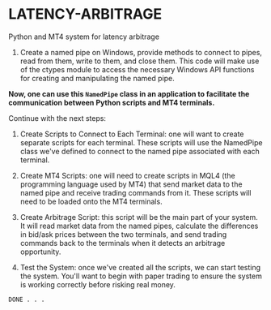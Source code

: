 # LATENCY-ARBITRAGE

Python and MT4 system for latency arbitrage

1. Create a named pipe on Windows, provide methods to connect to pipes, read from them, write to them, and close them. This code will make use of the ctypes module to access the necessary Windows API functions for creating and manipulating the named pipe.

**Now, one can use this `NamedPipe` class in an application to facilitate the communication between Python scripts and MT4 terminals.**

Continue with the next steps:

1. Create Scripts to Connect to Each Terminal: one will want to create separate scripts for each terminal. These scripts will use the NamedPipe class we've defined to connect to the named pipe associated with each terminal.

1. Create MT4 Scripts: one will need to create scripts in MQL4 (the programming language used by MT4) that send market data to the named pipe and receive trading commands from it. These scripts will need to be loaded onto the MT4 terminals.

1. Create Arbitrage Script: this script will be the main part of your system. It will read market data from the named pipes, calculate the differences in bid/ask prices between the two terminals, and send trading commands back to the terminals when it detects an arbitrage opportunity.

1. Test the System: once we've created all the scripts, we can start testing the system. You'll want to begin with paper trading to ensure the system is working correctly before risking real money.

`DONE . . .`
